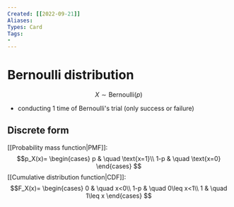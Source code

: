 ```yaml
---
Created: [[2022-09-21]]
Aliases: 
Types: Card
Tags: 
- 
---
```

# Bernoulli distribution
$$X\sim\text{Bernoulli}(p)$$
- conducting 1 time of Bernoulli's trial (only success or failure)
## Discrete form
[[Probability mass function|PMF]]: 
$$p_X(x)=
\begin{cases}
p & \quad \text{x=1}\\
1-p & \quad \text{x=0}
\end{cases}
$$
[[Cumulative distribution function|CDF]]: 
$$F_X(x)=
\begin{cases}
0 & \quad x<0\\
1-p & \quad 0\leq x<1\\
1 & \quad 1\leq x
\end{cases}
$$
